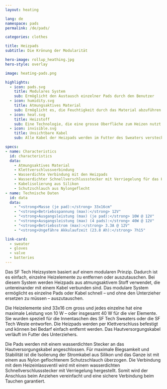 ```yaml
---
layout: heating

lang: de
namespace: pads
permalink: /de/pads/

categories: clothes

title: Heizpads
subtitle: Die Krönung der Modularität

hero-image: rollup_heathing.jpg
hero-style: overlay

image: heating-pads.png

highlights:
  - icon: pads.svg
    title: Modulares System
    sub: Ermöglicht den Austausch einzelner Pads durch den Benutzer
  - icon: humidity.svg
    title: Atmungsaktives Material
    sub: Ermöglicht es, die Feuchtigkeit durch das Material abzuführen und hält somit die Haut trocken und warm
  - icon: heat.svg
    title: Heizstoff
    sub: Eine Technologie, die eine grosse Oberfläche zum Heizen nutzt und somit für eine gleichmässige Wärmeverteilung sorgt
  - icon: invisible.svg
    title: Unsichtbare Kabel
    sub: Alle Kabel der Heizpads werden im Futter des Sweaters versteckt, da sie vollständig mit der SF Tech Unterwäsche kompatibel sind

specs:
- name: Characteristics
  id: characteristics
  data:
    - Atmungsaktives Material
    - Klettverschlussverbindung
    - Wasserdichte Verbindung mit den Heizpads
    - Wasserdichter Schnellverschlussstecker mit Verriegelung für das Heizeinlassventil
    - Kabelisolierung aus Silikon
    - Schutzschlauch aus Nylongeflecht
- name: Technische Daten
  id: data
  data:
    - "<strong>Masse (je pad):</strong> 33x16cm"
    - "<strong>Betriebsspannung (max):</strong> 12V"
    - "<strong>Ausgangsleistung (max) (je pad):</strong> 10W @ 12V"
    - "<strong>Ausgangsleistung (max) (4 pads):</strong> 40W @ 12V"
    - "<strong>Betriebsstrom (max):</strong> 3.3A @ 12V"
    - "<strong>Ungefähre Akkulaufzeit (23.8 Ah):</strong> 7h15"

link-card:
  - sweater
  - gloves
  - valve
  - batteries
---
```

Das SF Tech Heizsystem basiert auf einem modularen Prinzip. Dadurch ist es einfach, einzelne Heizelemente zu entfernen oder auszutauschen. Bei diesem System werden Heizpads aus atmungsaktivem Stoff verwendet, die untereinander mit einem Kabel verbunden sind. Das modulare System ermöglicht es einzelne Pads oder Kabel schnell – und ohne den Unterzieher ersetzen zu müssen – auszutauschen.

Die Heizelemente sind 33x16 cm gross und jedes einzelne hat eine maximale Leistung von 10 W – oder insgesamt 40 W für die vier Elemente. Sie wurden speziell für die Innentaschen des SF Tech Sweaters oder die SF Tech Weste entworfen. Die Heizpads werden per Klettverschluss befestigt und können bei Bedarf einfach entfernt werden. Das Hautversorgungskabel verläuft im Futter des Unterziehers.

Die Pads werden mit einem wasserdichten Stecker an das Hautversorgungskabel angeschlossen. Für maximale Biegsamkeit und Stabilität ist die Isolierung der Stromkabel aus Silikon und das Ganze ist mit einem aus Nylon geflochtenem Schutzschlauch überzogen. Die Verbindung mit dem Heizeinlassventil wird mit einem wasserdichten Schnellverschlussstecker mit Verriegelung hergestellt. Somit wird der Anschluss beim Anziehen vereinfacht und eine sichere Verbindung beim Tauchen garantiert.